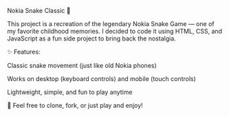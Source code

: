 Nokia Snake Classic 🐍

This project is a recreation of the legendary Nokia Snake Game — one of my favorite childhood memories.
I decided to code it using HTML, CSS, and JavaScript as a fun side project to bring back the nostalgia.

✨ Features:

Classic snake movement (just like old Nokia phones)

Works on desktop (keyboard controls) and mobile (touch controls)

Lightweight, simple, and fun to play anytime

🔗 Feel free to clone, fork, or just play and enjoy!
